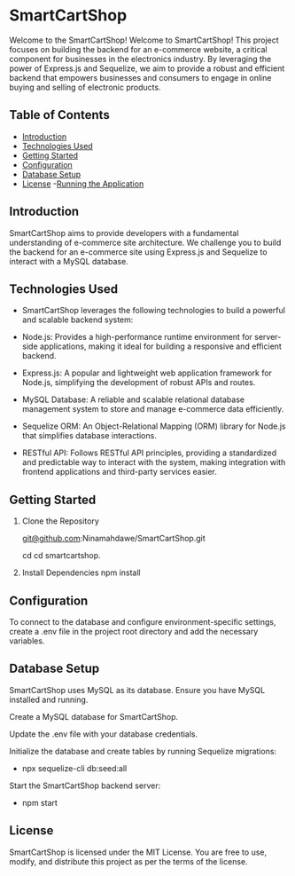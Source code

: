 # SmartCartShop

Welcome to the SmartCartShop!
Welcome to SmartCartShop! This project focuses on building the backend for an e-commerce website, a critical component for businesses in the electronics industry. By leveraging the power of Express.js and Sequelize, we aim to provide a robust and efficient backend that empowers businesses and consumers to engage in online buying and selling of electronic products.

## Table of Contents

- [Introduction](#Introduction)
- [Technologies Used](#TechnologiesUsed)
- [Getting Started](#getting-started)
- [Configuration](#Configuration)
- [Database Setup](#DatabaseSetup)
- [License](#license) -[Running the Application](#RunningtheApplication)

## Introduction

SmartCartShop aims to provide developers with a fundamental understanding of e-commerce site architecture. We challenge you to build the backend for an e-commerce site using Express.js and Sequelize to interact with a MySQL database.

## Technologies Used

- SmartCartShop leverages the following technologies to build a powerful and scalable backend system:

- Node.js: Provides a high-performance runtime environment for server-side applications, making it ideal for building a responsive and efficient backend.

- Express.js: A popular and lightweight web application framework for Node.js, simplifying the development of robust APIs and routes.

- MySQL Database: A reliable and scalable relational database management system to store and manage e-commerce data efficiently.

- Sequelize ORM: An Object-Relational Mapping (ORM) library for Node.js that simplifies database interactions.

- RESTful API: Follows RESTful API principles, providing a standardized and predictable way to interact with the system, making integration with frontend applications and third-party services easier.

## Getting Started

1. Clone the Repository

   git@github.com:Ninamahdawe/SmartCartShop.git

   cd cd smartcartshop.

2. Install Dependencies
   npm install

## Configuration

To connect to the database and configure environment-specific settings, create a .env file in the project root directory and add the necessary variables.

## Database Setup

SmartCartShop uses MySQL as its database. Ensure you have MySQL installed and running.

Create a MySQL database for SmartCartShop.

Update the .env file with your database credentials.

Initialize the database and create tables by running Sequelize migrations:

- npx sequelize-cli db:seed:all

Start the SmartCartShop backend server:

- npm start

## License

SmartCartShop is licensed under the MIT License. You are free to use, modify, and distribute this project as per the terms of the license.
